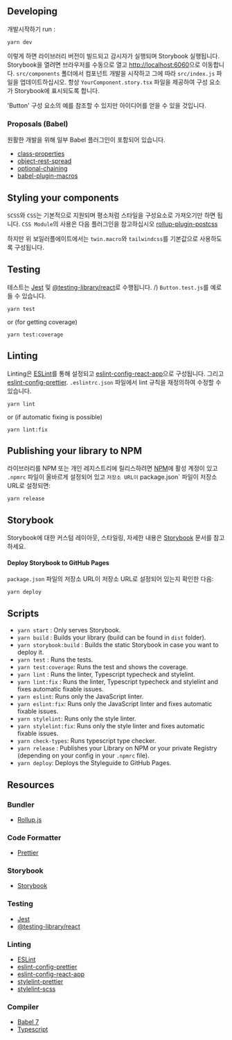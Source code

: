 ## Developing

개발시작하기 run :

```
yarn dev
```

이렇게 하면 라이브러리 버전이 빌드되고 감시자가 실행되며 Storybook 실행됩니다.
Storybook을 열려면 브라우저를 수동으로 열고 [http://localhost:6060](http://localhost:6060)으로 이동합니다.
`src/components` 폴더에서 컴포넌트 개발을 시작하고 그에 따라 `src/index.js` 파일을 업데이트하십시오.
항상 `YourComponent.story.tsx` 파일을 제공하여 구성 요소가 Storybook에 표시되도록 합니다.

'Button' 구성 요소의 예를 참조할 수 있지만 아이디어를 얻을 수 있을 것입니다.

### Proposals (Babel)

원활한 개발을 위해 일부 Babel 플러그인이 포함되어 있습니다.
- [class-properties](https://github.com/babel/babel/tree/master/packages/babel-plugin-proposal-class-properties)
- [object-rest-spread](https://github.com/babel/babel/tree/master/packages/babel-plugin-proposal-object-rest-spread)
- [optional-chaining](https://github.com/babel/babel/tree/master/packages/babel-plugin-proposal-optional-chaining)
- [babel-plugin-macros](https://github.com/kentcdodds/babel-plugin-macros)

## Styling your components

`SCSS`와 `CSS`는 기본적으로 지원되며 평소처럼 스타일을 구성요소로 가져오기만 하면 됩니다.
`CSS Module`의 사용은 다음 플러그인을 참고하십시오 [rollup-plugin-postcss](https://github.com/egoist/rollup-plugin-postcss)

하지만 위 보일러플에이트에서는 `twin.macro`와 `tailwindcss`를 기본값으로 사용하도록 구성됩니다.

## Testing

테스트는 [Jest](https://facebook.github.io/jest/) 및 [@testing-library/react](https://testing-library.com/docs/react-testing-library/intro)로 수행됩니다. /)
`Button.test.js`를 예로 들 수 있습니다.

```
yarn test
```

or (for getting coverage)

```
yarn test:coverage
```


## Linting

Linting은 [ESLint](https://eslint.org/)를 통해 설정되고 [eslint-config-react-app](https://www.npmjs.com/package/eslint-config-react-app)으로 구성됩니다. 그리고 [eslint-config-prettier](https://github.com/prettier/eslint-config-prettier).
`.eslintrc.json` 파일에서 lint 규칙을 재정의하여 수정할 수 있습니다.

```
yarn lint
```
or (if automatic fixing is possible)
```
yarn lint:fix
```

## Publishing your library to NPM

라이브러리를 NPM 또는 개인 레지스트리에 릴리스하려면 [NPM](https://www.npmjs.com/)에 활성 계정이 있고 `.npmrc` 파일이 올바르게 설정되어 있고 ` 저장소 URL이 ` package.json` 파일이 저장소 URL로 설정되면:

```
yarn release
```

## Storybook

Storybook에 대한 커스텀 레이아웃, 스타일링, 자세한 내용은 [Storybook](https://storybook.js.org/basics/writing-stories/) 문서를 참고하세요.

#### Deploy Storybook to GitHub Pages

`package.json` 파일의 저장소 URL이 저장소 URL로 설정되어 있는지 확인한 다음:

```
yarn deploy
```

## Scripts

- `yarn start` : Only serves Storybook.
- `yarn build` : Builds your library (build can be found in `dist` folder).
- `yarn storybook:build` : Builds the static Storybook in case you want to deploy it.
- `yarn test` : Runs the tests.
- `yarn test:coverage`: Runs the test and shows the coverage.
- `yarn lint` : Runs the linter, Typescript typecheck and stylelint.
- `yarn lint:fix` : Runs the linter, Typescript typecheck and stylelint and fixes automatic fixable issues.
- `yarn eslint`: Runs only the JavaScript linter.
- `yarn eslint:fix`: Runs only the JavaScript linter and fixes automatic fixable issues.
- `yarn stylelint`: Runs only the style linter.
- `yarn stylelint:fix`: Runs only the style linter and fixes automatic fixable issues.
- `yarn check-types`: Runs typescript type checker.
- `yarn release` : Publishes your Library on NPM or your private Registry (depending on your config in your `.npmrc` file).
- `yarn deploy`: Deploys the Styleguide to GitHub Pages.


## Resources

### Bundler
- [Rollup.js](https://rollupjs.org/guide/en)

### Code Formatter
- [Prettier](https://prettier.io/)

### Storybook
- [Storybook](https://storybook.js.org/)

### Testing
- [Jest](https://facebook.github.io/jest/)
- [@testing-library/react](https://testing-library.com/docs/react-testing-library/intro/)

### Linting
- [ESLint](https://eslint.org/)
- [eslint-config-prettier](https://github.com/prettier/eslint-config-prettier)
- [eslint-config-react-app](https://www.npmjs.com/package/eslint-config-react-app)
- [stylelint-prettier](https://github.com/prettier/stylelint-prettier)
- [stylelint-scss](https://github.com/kristerkari/stylelint-scss)
### Compiler
- [Babel 7](https://babeljs.io/)
- [Typescript](https://www.typescriptlang.org/)
